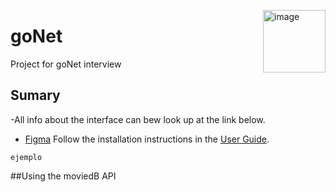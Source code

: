 <a href="https://digimatweb.github.io"><img src="https://digimatweb.github.io/img/logo.png" alt="image" align="right" width="100"></a>
# goNet
Project for goNet interview

## Sumary 
-All info about the interface can bew look up at the link below.
- [Figma](https://www.figma.com/file/CTkb0YG2cdRwseYFxViMWA/Untitled?node-id=0%3A1)
Follow the installation instructions in the [User Guide](https://docs.aplus-framework.com/guides/projects/app/index.html).

```
ejemplo 
```
##Using the moviedB API
